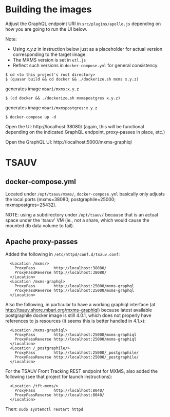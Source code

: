 # Building the images

Adjust the GraphQL endpoint URI in `src/plugins/apollo.js`
depending on how you are going to run the UI below.

Note:

- Using *x.y.z* in instruction below just as a placeholder for
  actual version corresponding to the target image.
- The MXMS version is set in `utl.js`
- Reflect such versions in `docker-compose.yml` for general consistency.

```
$ cd <to this project's root directory>
$ (quasar build && cd docker && ./dockerize.sh mxms x.y.z)
```
generates image `mbari/mxms:x.y.z`

```
$ (cd docker && ./dockerize.sh mxmspostgres x.y.z)
```
generates image `mbari/mxmspostgres:x.y.z`


```
$ docker-compose up -d
```

Open the UI: http://localhost:38080/
(again, this will be functional depending on the indicated GraphQL
endpoint, proxy-passes in place, etc.)

Open the GraphQL UI: http://localhost:5000/mxms-graphiql

# TSAUV

## docker-compose.yml

Located under `/opt/tsauv/mxms/`,
`docker-compose.yml` basically only adjusts the local ports
(mxms=38080; postgraphile=25000; mxmspostgres=25432).

NOTE: using a subdirectory under `/opt/tsauv/` because that is
an actual space under the 'tsauv' VM (ie., not a share, which
would cause the mounted db data volume to fail).

## Apache proxy-passes

Added the following in `/etc/httpd/conf.d/tsauv.conf`:

```
  <Location /mxms/>
    ProxyPass        http://localhost:38080/
    ProxyPassReverse http://localhost:38080/
  </Location>
  <Location /mxms-graphql>
    ProxyPass        http://localhost:25000/mxms-graphql
    ProxyPassReverse http://localhost:25000/mxms-graphql
  </Location>
```

Also the following, in particular to have a working
graphiql interface (at http://tsauv.shore.mbari.org/mxms-graphiql)
because latest available postgraphile docker image is still 4.0.1,
which does not properly have references to js resources
(it seems this is better handled in 4.1.x):

```
  <Location /mxms-graphiql>
    ProxyPass        http://localhost:25000/mxms-graphiql
    ProxyPassReverse http://localhost:25000/mxms-graphiql
  </Location>
  <Location /_postgraphile/>
    ProxyPass        http://localhost:25000/_postgraphile/
    ProxyPassReverse http://localhost:25000/_postgraphile/
  </Location>
```

For the TSAUV Front Tracking REST endpoint for MXMS, also added
the following (see that project for launch instructions):

```
  <Location /tft-mxms/>
    ProxyPass        http://localhost:8040/
    ProxyPassReverse http://localhost:8040/
  </Location>
```

Then: `sudo systemctl restart httpd`

